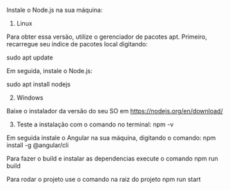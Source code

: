 Instale o Node.js na sua máquina:

1) Linux

  Para obter essa versão, utilize o gerenciador de pacotes apt. Primeiro, recarregue seu índice de pacotes local digitando:

  sudo apt update
 
  Em seguida, instale o Node.js:

  sudo apt install nodejs
  
2) Windows

  Baixe o instalador da versão do seu SO em https://nodejs.org/en/download/
  
3) Teste a instalação com o comando no terminal:
  npm -v
  
  
Em seguida instale o Angular na sua máquina, digitando o comando: 
  npm install -g @angular/cli
  
  
Para fazer o build e instalar as dependencias execute o comando 
  npm run build
  
Para rodar o projeto use o comando na raiz do projeto
  npm run start
